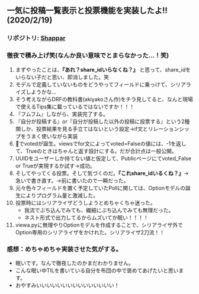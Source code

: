 ## 一気に投稿一覧表示と投票機能を実装したよ!! (2020/2/19)

### リポジトリ: [Shappar](https://github.com/Hirochon/Shappar)

### 徹夜で積み上げ笑(なんか良い意味でとまらなかった...！笑)
1. まずやったことは、**『あれ？share_idいらなくね？』** と思って、share_idをいらない子だと思い、即消しました。笑
2. モデルで定義していないものをどうやってフィールドに乗っけて、シリアライズしようかな...
3. そう考えながらDRFの教科書(akiyakoさん作)をチラ見してると、なんと現場で使えるTips集に載っているではないですか！！！
4. 『フムフム』しながら、実装完了する。
5. 『自分が投稿する』or『自分が投稿した以外の投稿に投票する』という2種類しか、投票結果を見る手立てはないという設定→if文とリレーションシップをうまく使いながら実装
6. 🔺でvotedが誕生。viewsでfor文によってvoted=Falseの値には、-1を返して、Trueのときはちゃんと返す設計にする。だが合計点は一般公開。
7. UUIDをユーザーしか持てない値と仮定して、Publicページにてvoted_False or Trueが実現するか試す→成功。
8. そしてやってくる投票。そして気づくのだ。**『これshare_idいるくね？』**→急いで書き直す。→前に書いたので一瞬だった。
9. 元々色々フィールドを置く予定していたPollに関しては、Optionモデルの誕生によりプログラム量と激減した。
10. 投票時にはシリアライザどうしようとめちゃくちゃ迷った。
    - 我流でぶち込んでみても、繊細にぶち込んでみても無理だった。
    - ネスト形式で出力してるからムズいてか眠い！！！！
11. viewa.pyに無理やりOptionモデルを作成することで、シリアライザ外でOption専用のシリアライザをかけれた。シリアライザ2刀流！！


### 感想：めちゃめちゃ実装させた気がする。
- 眠いです。なんで徹夜したのかまだわかりません。
- こんな眠い中TILを書いている自分を布団の中で褒めてあげたいと思います。
- おやすみいいいいいいいいいいいいいいい！